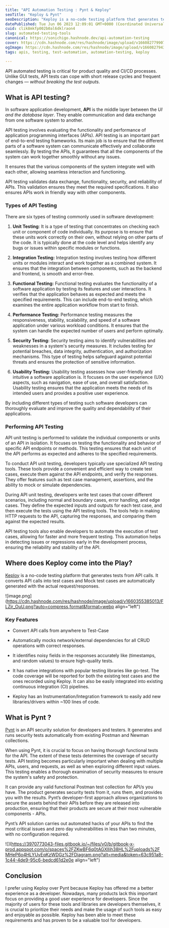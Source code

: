 ```yaml
---
title: "API Automation Testing : Pynt & Keploy"
seoTitle: "Keploy & Pynt"
seoDescription: "Keploy is a no-code testing platform that generates tests from API calls. Pynt is an API Security testing solution built on top of Newman  & Postman."
datePublished: Tue Jun 06 2023 12:09:01 GMT+0000 (Coordinated Universal Time)
cuid: clik8mkfp002b0al6dklraon4
slug: automated-testing-tools
canonical: https://sonichigo.hashnode.dev/api-automation-testing
cover: https://cdn.hashnode.com/res/hashnode/image/upload/v1660827799072/TWIkxAokB.jpg
ogImage: https://cdn.hashnode.com/res/hashnode/image/upload/v1660827943272/zoZziEQgy.jpg
tags: apis, testing, test-automation, automation-testing, keploy

---
```


API automated testing is critical for product quality and CI/CD processes. Unlike GUI tests, API tests can cope with short release cycles and frequent changes — *without breaking the test outputs*.

## What is API testing?

In software application development, **API** is the middle layer between the *UI and the database layer*. They enable communication and data exchange from one software system to another.

API testing involves evaluating the functionality and performance of application programming interfaces (APIs). API testing is an important part of end-to-end testing frameworks. Its main job is to ensure that the different parts of a software system can communicate effectively and collaborate seamlessly. By testing the APIs, it guarantees that all the components of the system can work together smoothly without any issues.

It ensures that the various components of the system integrate well with each other, allowing seamless interaction and functioning.

API testing validates data exchange, functionality, security, and reliability of APIs. This validation ensures they meet the required specifications. It also ensures APIs work in friendly way with other components.

### Types of API Testing

There are six types of testing commonly used in software development:

1. **Unit Testing**: It is a type of testing that concentrates on checking each unit or component of code individually. Its purpose is to ensure that these units work correctly on their own, without relying on other parts of the code. It is typically done at the code level and helps identify any bugs or issues within specific modules or functions.
    

1. **Integration Testing:** Integration testing involves testing how different units or modules interact and work together as a combined system. It ensures that the integration between components, such as the backend and frontend, is smooth and error-free.
    

1. **Functional Testing:** Functional testing evaluates the functionality of a software application by testing its features and user interactions. It verifies that the application behaves as expected and meets the specified requirements. This can include end-to-end testing, which examines the entire application workflow from start to finish.
    
2. **Performance Testing:** Performance testing measures the responsiveness, stability, scalability, and speed of a software application under various workload conditions. It ensures that the system can handle the expected number of users and perform optimally.
    
3. **Security Testing:** Security testing aims to identify vulnerabilities and weaknesses in a system's security measures. It includes testing for potential breaches, data integrity, authentication, and authorization mechanisms. This type of testing helps safeguard against potential threats and ensures the protection of sensitive information.
    
4. **Usability Testing:** Usability testing assesses how user-friendly and intuitive a software application is. It focuses on the user experience (UX) aspects, such as navigation, ease of use, and overall satisfaction. Usability testing ensures that the application meets the needs of its intended users and provides a positive user experience.
    

By including different types of testing such software developers can thoroughly evaluate and improve the quality and dependability of their applications.

### Performing API Testing

API unit testing is performed to validate the individual components or units of an API in isolation. It focuses on testing the functionality and behavior of specific API endpoints or methods. This testing ensures that each unit of the API performs as expected and adheres to the specified requirements.

To conduct API unit testing, developers typically use specialized API testing tools. These tools provide a convenient and efficient way to create test cases, execute them against the API endpoints, and verify the responses. They offer features such as test case management, assertions, and the ability to mock or simulate dependencies.

During API unit testing, developers write test cases that cover different scenarios, including normal and boundary cases, error handling, and edge cases. They define the expected inputs and outputs for each test case, and then execute the tests using the API testing tools. The tools help in making HTTP requests to the API, capturing the responses, and comparing them against the expected results.

API testing tools also enable developers to automate the execution of test cases, allowing for faster and more frequent testing. This automation helps in detecting issues or regressions early in the development process, ensuring the reliability and stability of the API.

## Where does Keploy come into the Play?

[Keploy](https://github.com/keploy/keploy) is a no-code testing platform that generates tests from API calls. It converts API calls into test cases and Mock test cases are automatically generated with the actual request/responses.

![image.png](https://cdn.hashnode.com/res/hashnode/image/upload/v1660355385013/FLZjr_OuU.png?auto=compress,format&format=webp align="left")

### Key Features

* Convert API calls from anywhere to Test-Case
    
* Automatically mocks network/external dependencies for all CRUD operations with correct responses.
    
* It identifies noisy fields in the responses accurately like (timestamps, and random values) to ensure high-quality tests.
    
* It has native integrations with popular testing libraries like go-test. The code coverage will be reported for both the existing test cases and the ones recorded using Keploy. It can also be easily integrated into existing continuous integration (CI) pipelines.
    
* Keploy has an Instrumentation/Integration framework to easily add new libraries/drivers within ~100 lines of code.
    

## What is Pynt ?

[Pynt](https://github.com/pynt-io/pynt) is an API security solution for developers and testers. It generates and runs security tests automatically from existing Postman and Newman collections.

When using Pynt, it is crucial to focus on having thorough functional tests for the API. The extent of these tests determines the coverage of security tests. API testing becomes particularly important when dealing with multiple APIs, users, and requests, as well as when exploring different input values. This testing enables a thorough examination of security measures to ensure the system's safety and protection.

It can provide any valid functional Postman test collection for API/s you have. The product generates security tests from it, runs them, and provides you with the results. Pynt’s developer-first approach allows organizations to secure the assets behind their APIs before they are released into production, ensuring that their products are secure at their most vulnerable components - APIs.

Pynt’s API solution carries out automated hacks of your APIs to find the most critical issues and zero day vulnerabilities in less than two minutes, with no configuration required.

![](https://3970773043-files.gitbook.io/~/files/v0/b/gitbook-x-prod.appspot.com/o/spaces%2FZKwBF6q0tAGXlIih38HL%2Fuploads%2FMHeP6o4HLYUvEqKzWDGz%2FDiagram.png?alt=media&token=63c951a8-1c44-4de9-95c6-bedcd61d2e0e align="left")

## Conclusion

I prefer using Keploy over Pynt because Keploy has offered me a better experience as a developer. Nowadays, many products lack this important focus on providing a good user experience for developers. Since the majority of users for these tools and libraries are developers themselves, it is crucial to prioritize their needs and make the usage of such tools as easy and enjoyable as possible. Keploy has been able to meet these requirements and has proven to be a valuable tool for developers.